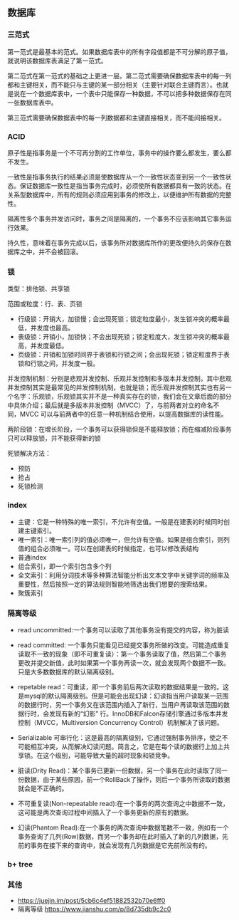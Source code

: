 ## 数据库
### 三范式
第一范式是最基本的范式。如果数据库表中的所有字段值都是不可分解的原子值，就说明该数据库表满足了第一范式。

第二范式在第一范式的基础之上更进一层。第二范式需要确保数据库表中的每一列都和主键相关，而不能只与主键的某一部分相关（主要针对联合主键而言）。也就是说在一个数据库表中，一个表中只能保存一种数据，不可以把多种数据保存在同一张数据库表中。

第三范式需要确保数据表中的每一列数据都和主键直接相关，而不能间接相关。


### ACID
原子性是指事务是一个不可再分割的工作单位，事务中的操作要么都发生，要么都不发生。

一致性是指事务执行的结果必须是使数据库从一个一致性状态变到另一个一致性状态。保证数据库一致性是指当事务完成时，必须使所有数据都具有一致的状态。在关系型数据库中，所有的规则必须应用到事务的修改上，以便维护所有数据的完整性。


隔离性多个事务并发访问时，事务之间是隔离的，一个事务不应该影响其它事务运行效果。

持久性，意味着在事务完成以后，该事务所对数据库所作的更改便持久的保存在数据库之中，并不会被回滚。


### 锁
类型：排他锁、共享锁

范围或粒度：行、表、页锁
- 行级锁：开销大，加锁慢；会出现死锁；锁定粒度最小，发生锁冲突的概率最低，并发度也最高。
- 表级锁：开销小，加锁快；不会出现死锁；锁定粒度大，发生锁冲突的概率最高，并发度最低。
- 页级锁：开销和加锁时间界于表锁和行锁之间；会出现死锁；锁定粒度界于表锁和行锁之间，并发度一般。

并发控制机制：分别是悲观并发控制、乐观并发控制和多版本并发控制，其中悲观并发控制其实是最常见的并发控制机制，也就是锁；而乐观并发控制其实也有另一个名字：乐观锁，乐观锁其实并不是一种真实存在的锁，我们会在文章后面的部分中具体介绍；最后就是多版本并发控制（MVCC）了，与前两者对立的命名不同，MVCC 可以与前两者中的任意一种机制结合使用，以提高数据库的读性能。

两阶段锁：在增长阶段，一个事务可以获得锁但是不能释放锁；而在缩减阶段事务只可以释放锁，并不能获得新的锁

死锁解决方法：
- 预防
- 抢占
- 死锁检测

### index
- 主键：它是一种特殊的唯一索引，不允许有空值。一般是在建表的时候同时创建主键索引。
- 唯一索引：唯一索引列的值必须唯一，但允许有空值。如果是组合索引，则列值的组合必须唯一。可以在创建表的时候指定，也可以修改表结构
- 普通index
- 组合索引，即一个索引包含多个列
- 全文索引：利用分词技术等多种算法智能分析出文本文字中关键字词的频率及重要性，然后按照一定的算法规则智能地筛选出我们想要的搜索结果。
- 聚簇索引


### 隔离等级
- read uncommitted:一个事务可以读取了其他事务没有提交的内容，称为脏读
- read committed: 一个事务只能看见已经提交事务所做的改变。可能造成重复读取不一致的现象（即不可重复读）：第一个事务读取了值，然后第二个事务更改并提交新值，此时如果第一个事务再读一次，就会发现两个数据不一致。只是大多数数据库的默认隔离级别。
- repetable read：可重读，即一个事务前后两次读取的数据结果是一致的。这是mysql的默认隔离级别。但是可能会出现幻读：幻读指当用户读取某一范围的数据行时，另一个事务又在该范围内插入了新行，当用户再读取该范围的数据行时，会发现有新的“幻影” 行。InnoDB和Falcon存储引擎通过多版本并发控制（MVCC，Multiversion Concurrency Control）机制解决了该问题。
- Serializable 可串行化：这是最高的隔离级别，它通过强制事务排序，使之不可能相互冲突，从而解决幻读问题。简言之，它是在每个读的数据行上加上共享锁。在这个级别，可能导致大量的超时现象和锁竞争。


- 脏读(Drity Read)：某个事务已更新一份数据，另一个事务在此时读取了同一份数据，由于某些原因，前一个RollBack了操作，则后一个事务所读取的数据就会是不正确的。

- 不可重复读(Non-repeatable read):在一个事务的两次查询之中数据不一致，这可能是两次查询过程中间插入了一个事务更新的原有的数据。

- 幻读(Phantom Read):在一个事务的两次查询中数据笔数不一致，例如有一个事务查询了几列(Row)数据，而另一个事务却在此时插入了新的几列数据，先前的事务在接下来的查询中，就会发现有几列数据是它先前所没有的。

### b+ tree


### 其他
- https://juejin.im/post/5cb6c4ef51882532b70e6ff0
- 隔离等级 https://www.jianshu.com/p/8d735db9c2c0